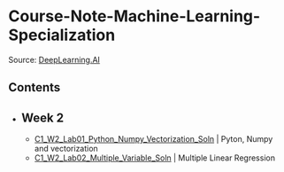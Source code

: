 # Course-Note-Machine-Learning-Specialization  
Source: [DeepLearning.AI](https://DeepLearning.AI/)  
## Contents  
- ## Week 2
  - [C1_W2_Lab01_Python_Numpy_Vectorization_Soln](Machine%20Learning%20Specialization/Supervised%20Machine%20Learning%20Regression%20and%20Classification/Week%202/C1_W2_Lab01_Python_Numpy_Vectorization_Soln) | Pyton, Numpy and vectorization  
  - [C1_W2_Lab02_Multiple_Variable_Soln](Machine%20Learning%20Specialization/Supervised%20Machine%20Learning%20Regression%20and%20Classification/Week%202/C1_W2_Lab02_Multiple_Variable_Soln) | Multiple Linear Regression 
   
